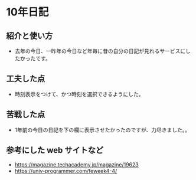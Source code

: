 # 10年日記



## 紹介と使い方

  - 去年の今日、一昨年の今日など年毎に昔の自分の日記が見れるサービスにしたかったです。

## 工夫した点

  - 時刻表示をつけて、かつ時刻を選択できるようにした。

## 苦戦した点

  - 1年前の今日の日記を下の欄に表示させたかったのですが、力尽きました。。

## 参考にした web サイトなど

  - https://magazine.techacademy.jp/magazine/19623
  - https://univ-programmer.com/feweek4-4/
